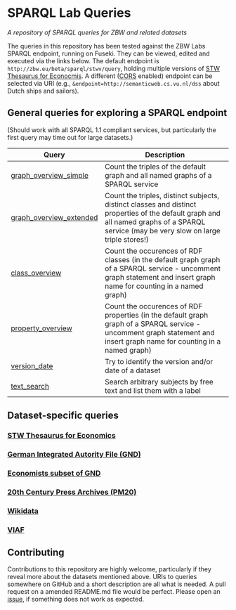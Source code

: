 SPARQL Lab Queries
==============
*A repository of SPARQL queries for ZBW and related datasets*

The queries in this repository has been tested against the ZBW Labs SPARQL endpoint, running on Fuseki. They can be viewed, edited and executed via the links below. The default endpoint is `http://zbw.eu/beta/sparql/stwv/query`, holding multiple versions of <a href="http://zbw.eu/stw">STW Thesaurus for Econocmis</a>. A different ([CORS](https://en.wikipedia.org/wiki/Cross-origin_resource_sharing) enabled) endpoint can be selected via URI (e.g., `&endpoint=http://semanticweb.cs.vu.nl/dss` about Dutch ships and sailors).


General queries for exploring a SPARQL endpoint
-----------------------------------------------

(Should work with all SPARQL 1.1 compliant services, but particularly the first query may time out for large datasets.)

Query | Description
------|------------
[graph_overview_simple](http://zbw.eu/beta/sparql-lab/?queryRef=https://api.github.com/repos/zbw/sparql-queries/contents/graph_overview_simple.rq) | Count the triples of the default graph and all named graphs of a SPARQL service
[graph_overview_extended](http://zbw.eu/beta/sparql-lab/?queryRef=https://api.github.com/repos/zbw/sparql-queries/contents/graph_overview_extended.rq) | Count the triples, distinct subjects, distinct classes and distinct properties of the default graph and all named graphs of a SPARQL service (may be very slow on large triple stores!)
[class_overview](http://zbw.eu/beta/sparql-lab/?queryRef=https://api.github.com/repos/zbw/sparql-queries/contents/class_overview.rq) | Count the occurences of RDF classes (in the default graph graph of a SPARQL service - uncomment graph statement and insert graph name for counting in a named graph)
[property_overview](http://zbw.eu/beta/sparql-lab/?queryRef=https://api.github.com/repos/zbw/sparql-queries/contents/property_overview.rq) | Count the occurences of RDF properties (in the default graph graph of a SPARQL service - uncomment graph statement and insert graph name for counting in a named graph)
[version_date](http://zbw.eu/beta/sparql-lab/?endpoint=http://zbw.eu/beta/sparql/stw/query&queryRef=https://api.github.com/repos/zbw/sparql-queries/contents/version_date.rq) | Try to identify the version and/or date of a dataset
[text_search](http://zbw.eu/beta/sparql-lab/?endpoint=http://zbw.eu/beta/sparql/stw/query&queryRef=https://api.github.com/repos/zbw/sparql-queries/contents/text_search.rq) | Search arbitrary subjects by free text and list them with a label


Dataset-specific queries
------------------------

### [STW Thesaurus for Economics](stw)

### [German Integrated Autority File (GND)](gnd)

### [Economists subset of GND](econ_pers)

### [20th Century Press Archives (PM20)](pm20)

### [Wikidata](wikidata)

### [VIAF](viaf)

Contributing
------------

Contributions to this repository are highly welcome, particularly if they reveal more about the datasets mentioned above. URIs to queries somewhere on GitHub and a short description are all what is needed. A pull request on a amended README.md file would be perfect. Please open an [issue](https://github.com/zbw/sparql-queries/issues), if something does not work as expected.
